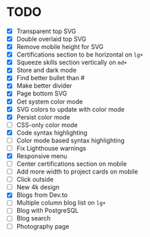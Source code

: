# TODO

- [x] Transparent top SVG
- [x] Double overlaid top SVG
- [x] Remove mobile height for SVG
- [x] Certifications section to be horizontal on `lg+`
- [x] Squeeze skills section vertically on `md+`
- [x] Store and dark mode
- [x] Find better bullet than #
- [x] Make better divider
- [x] Page bottom SVG
- [x] Get system color mode
- [x] SVG colors to update with color mode
- [x] Persist color mode
- [ ] CSS-only color mode
- [x] Code syntax highlighting
- [ ] Color mode based syntax highlighting
- [ ] Fix Lighthouse warnings
- [x] Responsive menu
- [ ] Center certifications section on mobile
- [ ] Add more width to project cards on mobile
- [ ] Click outside
- [ ] New 4k design
- [x] Blogs from Dev.to
- [ ] Multiple column blog list on `lg+`
- [ ] Blog with PostgreSQL
- [ ] Blog search
- [ ] Photography page
